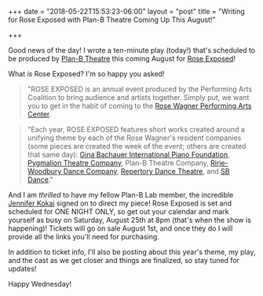 +++
date = "2018-05-22T15:53:23-06:00"
layout = "post"
title = "Writing for Rose Exposed with Plan-B Theatre Coming Up This August!"

+++

Good news of the day! I wrote a ten-minute play (today!) that's scheduled to be produced by [Plan-B Theatre](https://planbtheatre.org/) this coming August for [Rose Exposed](http://roseexposed.org/)! 

What *is* Rose Exposed? I'm so happy you asked!

>"ROSE EXPOSED is an annual event produced by the Performing Arts Coalition to bring audience and artists together. Simply put, we want you to get in the habit of coming to the [Rose Wagner Performing Arts Center](https://artsaltlake.org/venue/rose-wagner-center/).

>"Each year, ROSE EXPOSED features short works created around a unifying theme by each of the Rose Wagner's resident companies (some pieces are created the week of the event; others are created that same day): [Gina Bachauer International Piano Foundation](https://www.bachauer.com/), [Pygmalion Theatre Company](http://pygmalionproductions.org/), Plan-B Theatre Company, [Ririe-Woodbury Dance Company](https://ririewoodbury.com/), [Repertory Dance Theatre](http://www.rdtutah.org/), and [SB Dance](http://www.sbdance.com/)."

And I am *thrilled* to have my fellow Plan-B Lab member, the incredible [Jennifer Kokai](https://newplayexchange.org/users/2116/jennifer-kokai) signed on to direct my piece! Rose Exposed is set and scheduled for ONE NIGHT ONLY, so get out your calendar and mark yourself as busy on Saturday, August 25th at 8pm (that's when the show is happening)! Tickets will go on sale August 1st, and once they do I will provide all the links you'll need for purchasing.

In addition to ticket info, I'll also be posting about this year's theme, my play, and the cast as we get closer and things are finalized, so stay tuned for updates!

Happy Wednesday!